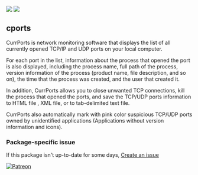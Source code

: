[![](https://img.shields.io/chocolatey/v/cports?color=green&label=cports)](https://chocolatey.org/packages/cports) [![](https://img.shields.io/chocolatey/dt/cports)](https://chocolatey.org/packages/cports)

## cports
CurrPorts is network monitoring software that displays the list of all currently opened TCP/IP and UDP
ports on your local computer.

For each port in the list, information about the process that opened the port is also displayed,
including the process name, full path of the process, version information of the process (product name,
file description, and so on), the time that the process was created, and the user that created it.

In addition, CurrPorts allows you to close unwanted TCP connections, kill the process that opened the
ports, and save the TCP/UDP ports information to HTML file , XML file, or to tab-delimited text file.

CurrPorts also automatically mark with pink color suspicious TCP/UDP ports owned by unidentified
applications (Applications without version information and icons).

### Package-specific issue
If this package isn't up-to-date for some days, [Create an issue](https://github.com/tunisiano187/Chocolatey-packages/issues/new/choose)

[![Patreon](https://cdn.jsdelivr.net/gh/tunisiano187/Chocolatey-packages@d15c4e19c709e7148588d4523ffc6dd3cd3c7e5e/icons/patreon.png)](https://www.patreon.com/bePatron?u=39585820)
